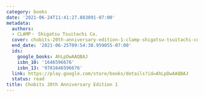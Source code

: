 ```yaml
---
category: books
date: '2021-06-24T11:41:27.883891-07:00'
metadata:
  authors:
  - CLAMP・ Shigatsu Tsuitachi Co.
  cover: chobits-20th-anniversary-edition-1-clamp-shigatsu-tsuitachi-co.jpg
  end_date: '2021-06-25T09:54:30.959055-07:00'
  ids:
    google_books: AhLpDwAAQBAJ
    isbn_10: '1646596676'
    isbn_13: '9781646596676'
  link: https://play.google.com/store/books/details?id=AhLpDwAAQBAJ
  status: read
title: Chobits 20th Anniversary Edition 1
---
```

